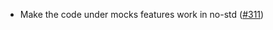 - Make the code under mocks features work in no-std
  ([#311](https://github.com/cosmos/ibc-rs/issues/311))